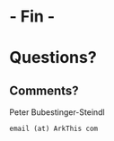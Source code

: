 <!-- END / CREDITS -->

# - Fin -



# Questions?
## Comments?

Peter Bubestinger-Steindl

`email (at) ArkThis com`
